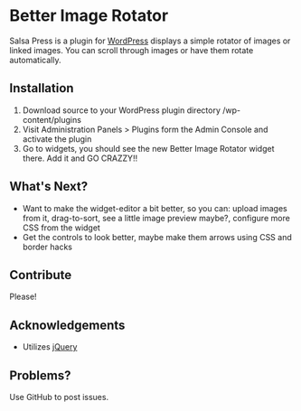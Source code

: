 Better Image Rotator
=============

Salsa Press is a plugin for [WordPress](http://wordpress.org) displays a simple rotator of images or linked images. You can scroll through images or have them rotate automatically.

Installation
-------

1. Download source to your WordPress plugin directory /wp-content/plugins
2. Visit Administration Panels > Plugins form the Admin Console and activate the plugin
3. Go to widgets, you should see the new Better Image Rotator widget there. Add it and GO CRAZZY!!

What's Next?
------------

 * Want to make the widget-editor a bit better, so you can: upload images from it, drag-to-sort, see a little image preview maybe?, configure more CSS from the widget
 * Get the controls to look better, maybe make them arrows using CSS and border hacks

Contribute
------------

Please!

Acknowledgements
------------

* Utilizes [jQuery](http://jquery.com/)

Problems?
------------

Use GitHub to post issues.

